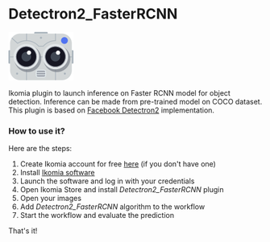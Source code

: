 # Detectron2_FasterRCNN

![](https://github.com/Ikomia-dev/Detectron2_RetinaNet/blob/main/icons/detectron2.png)

Ikomia plugin to launch inference on Faster RCNN model for object detection. Inference can be made from pre-trained model on COCO dataset. This plugin is based on [Facebook Detectron2](https://github.com/facebookresearch/detectron2/blob/master/MODEL_ZOO.md) implementation.

### How to use it?
Here are the steps:

1. Create Ikomia account for free [here](https://ikomia.com/accounts/signup/) (if you don't have one)
2. Install [Ikomia software](https://ikomia.com/en/download)
3. Launch the software and log in with your credentials
4. Open Ikomia Store and install *Detectron2_FasterRCNN* plugin
5. Open your images
6. Add *Detectron2_FasterRCNN* algorithm to the workflow
7. Start the workflow and evaluate the prediction

That's it!
